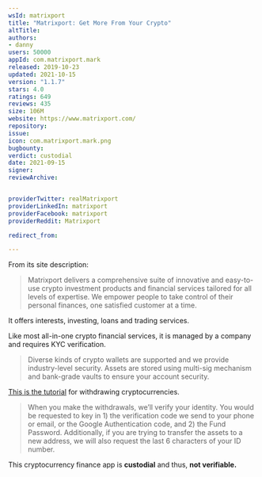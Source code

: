 ```yaml
---
wsId: matrixport
title: "Matrixport: Get More From Your Crypto"
altTitle: 
authors:
- danny
users: 50000
appId: com.matrixport.mark
released: 2019-10-23
updated: 2021-10-15
version: "1.1.7"
stars: 4.0
ratings: 649
reviews: 435
size: 106M
website: https://www.matrixport.com/
repository: 
issue: 
icon: com.matrixport.mark.png
bugbounty: 
verdict: custodial
date: 2021-09-15
signer: 
reviewArchive:


providerTwitter: realMatrixport
providerLinkedIn: matrixport
providerFacebook: matrixport
providerReddit: Matrixport

redirect_from:

---
```



From its site description:

> Matrixport delivers a comprehensive suite of innovative and easy-to-use crypto investment products and financial services tailored for all levels of expertise. We empower people to take control of their personal finances, one satisfied customer at a time.

It offers interests, investing, loans and trading services.

Like most all-in-one crypto financial services, it is managed by a company and requires KYC verification. 

> Diverse kinds of crypto wallets are supported and we provide industry-level security. Assets are stored using multi-sig mechanism and bank-grade vaults to ensure your account security.

[This is the tutorial](https://support.matrixport.com/hc/en-us/articles/360048468273-How-to-withdraw-) for withdrawing cryptocurrencies.

> When you make the withdrawals, we’ll verify your identity. You would be requested to key in 1) the verification code we send to your phone or email, or the Google Authentication code, and 2) the Fund Password. Additionally, if you are trying to transfer the assets to a new address, we will also request the last 6 characters of your ID number.

This cryptocurrency finance app is **custodial** and thus, **not verifiable.**


